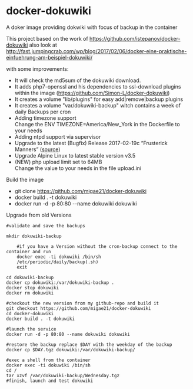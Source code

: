 # docker-dokuwiki
A doker image providing dokwiki with focus of backup in the container 

This project based on the work of https://github.com/istepanov/docker-dokuwiki
also look at http://fast.jumpingcrab.com/wp/blog/2017/02/06/docker-eine-praktische-einfuehrung-am-beispiel-dokuwiki/


with some improvements:
  * It will check the md5sum of the dokuwiki download.
  * It adds php7-openssl and his dependencies to ssl-download plugins within the image (https://github.com/Simon-L/docker-dokuwiki)
  * It creates a volume "lib/plugins" for easy add|remove|backup plugins
  * It creates a volume "var/dokuwiki-backup" witch contains a week of daily Backups per cron
  * Adding timezone support \
    Change the ENV TIMEZONE=America/New_York in the Dockerfile to your needs
  * Adding ntpd support via supervisor
  * Upgrade to the latest (Bugfix) Release 2017-02-19c “Frusterick Manners” ([source](https://download.dokuwiki.org/archive))
  * Upgrade Alpine Linux to latest stable version v3.5
  * (NEW) php upload limit set to 64MB \
    Change the value to your needs in the file upload.ini

Build the image

  * git clone https://github.com/migae21/docker-dokuwiki
  * docker build . -t dokuwiki
  * docker run -d -p 80:80 --name dokuwiki dokuwiki

Upgrade from old Versions
```
#validate and save the backups

mkdir dokuwiki-backup

    #if you have a Version without the cron-backup connect to the container and run 
    docker exec -ti dokuwiki /bin/sh
    /etc/periodic/daily/backup(.sh)   
    exit

cd dokuwiki-backup
docker cp dokuwiki:/var/dokuwiki-backup .
docker stop dokuwiki
docker rm dokuwiki

#checkout the new version from my github-repo and build it
git checkout https://github.com/migae21/docker-dokuwiki
cd docker-dokuwiki
docker build . -t dokuwiki

#launch the service
docker run -d -p 80:80 --name dokuwiki dokuwiki

#restore the backup replace $DAY with the weekday of the backup
docker cp $DAY.tgz dokuwiki:/var/dokuwiki-backup/

#exec a shell from the container
docker exec -ti dokuwiki /bin/sh
cd /
tar xzvf /var/dokuwiki-backup/Wednesday.tgz
#finish, launch and test dokuwiki

```

